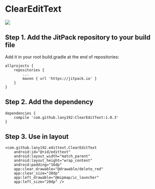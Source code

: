 # ClearEditText
[![](https://jitpack.io/v/lany192/ClearEditText.svg)](https://jitpack.io/#lany192/ClearEditText)
## Step 1. Add the JitPack repository to your build file
Add it in your root build.gradle at the end of repositories:

    allprojects {
        repositories {
            ...
            maven { url 'https://jitpack.io' }
        }
    }
    
## Step 2. Add the dependency

    dependencies {
        compile 'com.github.lany192:ClearEditText:1.0.3'
    }

## Step 3. Use in layout

    <com.github.lany192.edittext.ClearEditText
        android:id="@+id/edittext"
        android:layout_width="match_parent"
        android:layout_height="wrap_content"
        android:padding="16dp"
        app:clear_drawable="@drawable/delete_red"
        app:clear_size="20dp"
        app:left_drawable="@mipmap/ic_launcher"
        app:left_size="20dp" />

